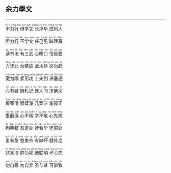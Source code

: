 ## 余力學文
---



<ruby><rb> 不力行 但学文 长浮华 成何人 </rb> <rt>bù  lì  xíng   dàn  xué  wén   zhǎng  fú  huá   chéng  hé  rén</rt></ruby>


<ruby><rb> 但力行 不学文 任己见 昧理真 </rb> <rt>dàn  lì  xíng   bù  xué  wén   rèn  jǐ  jiàn   mèi  lǐ  zhēn</rt></ruby>


<ruby><rb> 读书法 有三到 心眼口 信皆要 </rb> <rt>dú  shū  fǎ   yǒu  sān  dào   xīn  yǎn  kǒu   xìn  jiē  yào</rt></ruby>


<ruby><rb> 方读此 勿慕彼 此未终 彼勿起 </rb> <rt>fāng  dú  cǐ   wù  mù  bǐ   cǐ  wèi  zhōng   bǐ  wù  qǐ</rt></ruby>


<ruby><rb> 宽为限 紧用功 工夫到 滞塞通 </rb> <rt>kuān  wèi  xiàn   jǐn  yòng  gōng   gōng  fū  dào   zhì  sāi  tōng</rt></ruby>


<ruby><rb> 心有疑 随札记 就人问 求确义 </rb> <rt>xīn  yǒu  yí   suí  zhā  jì   jiù  rén  wèn   qiú  què  yì</rt></ruby>


<ruby><rb> 房室清 牆壁淨 几案洁 笔砚正 </rb> <rt>fáng  shì  qīng   qiáng  bì  jìng   jǐ  àn  jié   bǐ  yàn  zhèng</rt></ruby>


<ruby><rb> 墨磨偏 心不端 字不敬 心先病 </rb> <rt>mò  mó  piān   xīn  bù  duān   zì  bù  jìng   xīn  xiān  bìng</rt></ruby>


<ruby><rb> 列典籍 有定处 读看毕 还原处 </rb> <rt>liè  diǎn  jí   yǒu  dìng  chù   dú  kàn  bì   hái  yuán  chù</rt></ruby>


<ruby><rb> 虽有急 卷束齐 有缺坏 就补之 </rb> <rt>suī  yǒu  jí   juǎn  shù  qí   yǒu  quē  huài   jiù  bǔ  zhī</rt></ruby>


<ruby><rb> 非圣书 屏勿视 蔽聪明 坏心志 </rb> <rt>fēi  shèng  shū   píng  wù  shì   bì  cōng  míng   huài  xīn  zhì</rt></ruby>


<ruby><rb> 勿自暴 勿自弃 圣与贤 可驯致 </rb> <rt>wù  zì  bào   wù  zì  qì   shèng  yǔ  xián   kě  xún  zhì</rt></ruby>

